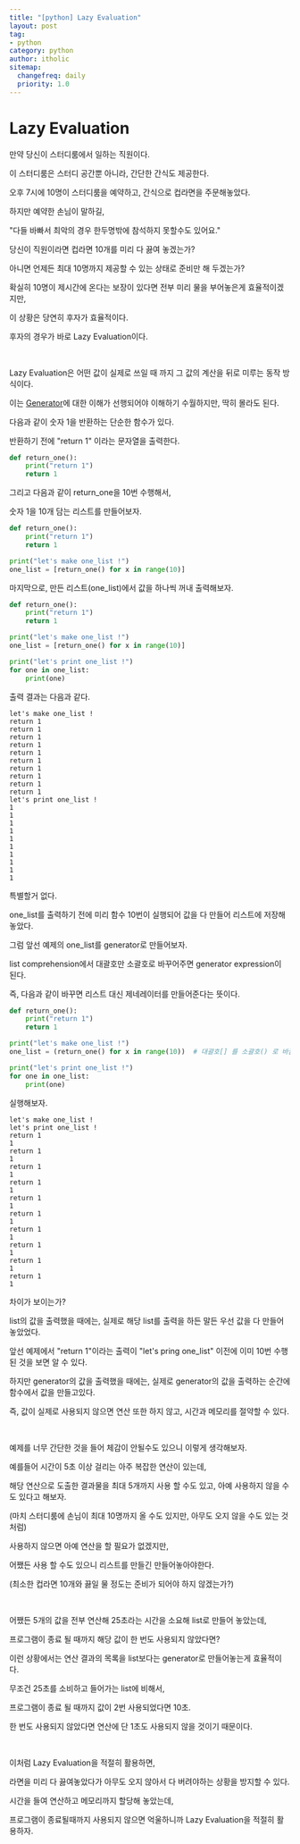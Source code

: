 ```yaml
---
title: "[python] Lazy Evaluation"
layout: post
tag:
- python
category: python
author: itholic
sitemap:
  changefreq: daily
  priority: 1.0
---
```


# Lazy Evaluation 

만약 당신이 스터디룸에서 일하는 직원이다.

이 스터디룸은 스터디 공간뿐 아니라, 간단한 간식도 제공한다.

오후 7시에 10명이 스터디룸을 예약하고, 간식으로 컵라면을 주문해놓았다.

하지만 예약한 손님이 말하길, 

"다들 바빠서 최악의 경우 한두명밖에 참석하지 못할수도 있어요."

당신이 직원이라면 컵라면 10개를 미리 다 끓여 놓겠는가?

아니면 언제든 최대 10명까지 제공할 수 있는 상태로 준비만 해 두겠는가?

확실히 10명이 제시간에 온다는 보장이 있다면 전부 미리 물을 부어놓은게 효율적이겠지만,

이 상황은 당연히 후자가 효율적이다.

후자의 경우가 바로 Lazy Evaluation이다.

<br/>

Lazy Evaluation은 어떤 값이 실제로 쓰일 때 까지 그 값의 계산을 뒤로 미루는 동작 방식이다.

이는 <a href="https://itholic.github.io/python-generator/" target="_blank">Generator</a>에 대한 이해가 선행되어야 이해하기 수월하지만, 딱히 몰라도 된다.

다음과 같이 숫자 1을 반환하는 단순한 함수가 있다.

반환하기 전에 "return 1" 이라는 문자열을 출력한다.

```python
def return_one():
    print("return 1")
    return 1 
```

그리고 다음과 같이 return_one을 10번 수행해서,

숫자 1을 10개 담는 리스트를 만들어보자.

```python
def return_one():
    print("return 1")
    return 1

print("let's make one_list !")
one_list = [return_one() for x in range(10)]
```

마지막으로, 만든 리스트(one_list)에서 값을 하나씩 꺼내 출력해보자.

```python
def return_one():
    print("return 1")
    return 1

print("let's make one_list !")
one_list = [return_one() for x in range(10)]

print("let's print one_list !")
for one in one_list:
    print(one)
```

출력 결과는 다음과 같다.

```
let's make one_list !
return 1
return 1
return 1
return 1
return 1
return 1
return 1
return 1
return 1
return 1
let's print one_list !
1
1
1
1
1
1
1
1
1
1
```

특별할거 없다.

one_list를 출력하기 전에 미리 함수 10번이 실행되어 값을 다 만들어 리스트에 저장해놓았다.

그럼 앞선 예제의 one_list를 generator로 만들어보자.

list comprehension에서 대괄호만 소괄호로 바꾸어주면 generator expression이 된다.

즉, 다음과 같이 바꾸면 리스트 대신 제네레이터를 만들어준다는 뜻이다.

```python
def return_one():
    print("return 1")
    return 1

print("let's make one_list !")
one_list = (return_one() for x in range(10))  # 대괄호[] 를 소괄호() 로 바꿈

print("let's print one_list !")
for one in one_list:
    print(one)
```

실행해보자.

```
let's make one_list !
let's print one_list !
return 1
1
return 1
1
return 1
1
return 1
1
return 1
1
return 1
1
return 1
1
return 1
1
return 1
1
return 1
1
```

차이가 보이는가?

list의 값을 출력했을 때에는, 실제로 해당 list를 출력을 하든 말든 우선 값을 다 만들어놓았었다.

앞선 예제에서 "return 1"이라는 출력이 "let's pring one_list" 이전에 이미 10번 수행된 것을 보면 알 수 있다.

하지만 generator의 값을 출력했을 때에는, 실제로 generator의 값을 출력하는 순간에 함수에서 값을 만들고있다.

즉, 값이 실제로 사용되지 않으면 연산 또한 하지 않고, 시간과 메모리를 절약할 수 있다.

<br/>

예제를 너무 간단한 것을 들어 체감이 안될수도 있으니 이렇게 생각해보자.

예를들어 시간이 5초 이상 걸리는 아주 복잡한 연산이 있는데,

해당 연산으로 도출한 결과물을 최대 5개까지 사용 할 수도 있고, 아예 사용하지 않을 수도 있다고 해보자.

(마치 스터디룸에 손님이 최대 10명까지 올 수도 있지만, 아무도 오지 않을 수도 있는 것 처럼)

사용하지 않으면 아예 연산을 할 필요가 없겠지만,

어쨌든 사용 할 수도 있으니 리스트를 만들긴 만들어놓아야한다.

(최소한 컵라면 10개와 끓일 물 정도는 준비가 되어야 하지 않겠는가?)

<br/>

어쨌든 5개의 값을 전부 연산해 25초라는 시간을 소요해 list로 만들어 놓았는데,

프로그램이 종료 될 때까지 해당 값이 한 번도 사용되지 않았다면?

이런 상황에서는 연산 결과의 목록을 list보다는 generator로 만들어놓는게 효율적이다.

무조건 25초를 소비하고 들어가는 list에 비해서,

프로그램이 종료 될 때까지 값이  2번 사용되었다면 10초.

한 번도 사용되지 않았다면 연산에 단 1초도 사용되지 않을 것이기 때문이다.

<br/>

이처럼 Lazy Evaluation을 적절히 활용하면,

라면을 미리 다 끓여놓았다가 아무도 오지 않아서 다 버려야하는 상황을 방지할 수 있다.

시간을 들여 연산하고 메모리까지 할당해 놓았는데, 

프로그램이 종료될때까지 사용되지 않으면 억울하니까 Lazy Evaluation을 적절히 활용하자.

